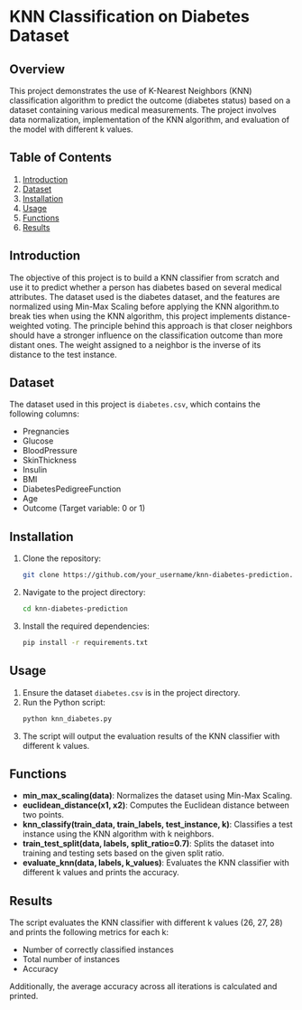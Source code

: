 # KNN Classification on Diabetes Dataset

## Overview
This project demonstrates the use of K-Nearest Neighbors (KNN) classification algorithm to predict the outcome (diabetes status) based on a dataset containing various medical measurements. The project involves data normalization, implementation of the KNN algorithm, and evaluation of the model with different k values.

## Table of Contents
1. [Introduction](#introduction)
2. [Dataset](#dataset)
3. [Installation](#installation)
4. [Usage](#usage)
5. [Functions](#functions)
6. [Results](#results)


## Introduction
The objective of this project is to build a KNN classifier from scratch and use it to predict whether a person has diabetes based on several medical attributes. The dataset used is the diabetes dataset, and the features are normalized using Min-Max Scaling before applying the KNN algorithm.to break ties when using the KNN algorithm, this project implements distance-weighted voting. The principle behind this approach is that closer neighbors should have a stronger influence on the classification outcome than more distant ones. The weight assigned to a neighbor is the inverse of its distance to the test instance.

## Dataset
The dataset used in this project is `diabetes.csv`, which contains the following columns:
- Pregnancies
- Glucose
- BloodPressure
- SkinThickness
- Insulin
- BMI
- DiabetesPedigreeFunction
- Age
- Outcome (Target variable: 0 or 1)

## Installation
1. Clone the repository:
   ```sh
   git clone https://github.com/your_username/knn-diabetes-prediction.git
   ```
2. Navigate to the project directory:
   ```sh
   cd knn-diabetes-prediction
   ```
3. Install the required dependencies:
   ```sh
   pip install -r requirements.txt
   ```

## Usage
1. Ensure the dataset `diabetes.csv` is in the project directory.
2. Run the Python script:
   ```sh
   python knn_diabetes.py
   ```
3. The script will output the evaluation results of the KNN classifier with different k values.

## Functions
- **min_max_scaling(data)**: Normalizes the dataset using Min-Max Scaling.
- **euclidean_distance(x1, x2)**: Computes the Euclidean distance between two points.
- **knn_classify(train_data, train_labels, test_instance, k)**: Classifies a test instance using the KNN algorithm with k neighbors.
- **train_test_split(data, labels, split_ratio=0.7)**: Splits the dataset into training and testing sets based on the given split ratio.
- **evaluate_knn(data, labels, k_values)**: Evaluates the KNN classifier with different k values and prints the accuracy.

## Results
The script evaluates the KNN classifier with different k values (26, 27, 28) and prints the following metrics for each k:
- Number of correctly classified instances
- Total number of instances
- Accuracy

Additionally, the average accuracy across all iterations is calculated and printed.

